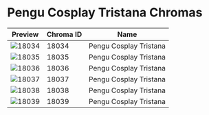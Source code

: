 # Pengu Cosplay Tristana Chromas

| Preview | Chroma ID | Name |
|---------|-----------|------|
| ![18034](https://raw.communitydragon.org/latest/plugins/rcp-be-lol-game-data/global/default/v1/champion-chroma-images/18/18034.png) | 18034 | Pengu Cosplay Tristana |
| ![18035](https://raw.communitydragon.org/latest/plugins/rcp-be-lol-game-data/global/default/v1/champion-chroma-images/18/18035.png) | 18035 | Pengu Cosplay Tristana |
| ![18036](https://raw.communitydragon.org/latest/plugins/rcp-be-lol-game-data/global/default/v1/champion-chroma-images/18/18036.png) | 18036 | Pengu Cosplay Tristana |
| ![18037](https://raw.communitydragon.org/latest/plugins/rcp-be-lol-game-data/global/default/v1/champion-chroma-images/18/18037.png) | 18037 | Pengu Cosplay Tristana |
| ![18038](https://raw.communitydragon.org/latest/plugins/rcp-be-lol-game-data/global/default/v1/champion-chroma-images/18/18038.png) | 18038 | Pengu Cosplay Tristana |
| ![18039](https://raw.communitydragon.org/latest/plugins/rcp-be-lol-game-data/global/default/v1/champion-chroma-images/18/18039.png) | 18039 | Pengu Cosplay Tristana |